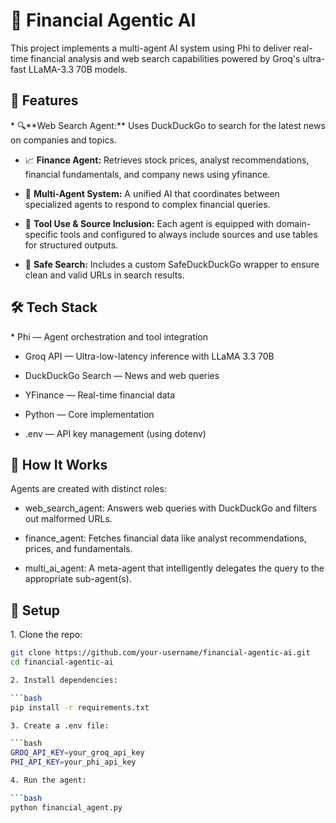 <h1>🧠 Financial Agentic AI</h1>

This project implements a multi-agent AI system using Phi to deliver real-time financial analysis and web search capabilities powered by Groq's ultra-fast LLaMA-3.3 70B models.

<h2>💼 Features</h2>
* 🔍**Web Search Agent:** Uses DuckDuckGo to search for the latest news on companies and topics.

* 📈 **Finance Agent:** Retrieves stock prices, analyst recommendations, financial fundamentals, and company news using yfinance.

* 🤖 **Multi-Agent System:** A unified AI that coordinates between specialized agents to respond to complex financial queries.

* 🧩 **Tool Use & Source Inclusion:** Each agent is equipped with domain-specific tools and configured to always include sources and use tables for structured outputs.

* 🧹 **Safe Search:** Includes a custom SafeDuckDuckGo wrapper to ensure clean and valid URLs in search results.

<h2>🛠️ Tech Stack</h2>
* Phi — Agent orchestration and tool integration

* Groq API — Ultra-low-latency inference with LLaMA 3.3 70B

* DuckDuckGo Search — News and web queries

* YFinance — Real-time financial data

* Python — Core implementation

* .env — API key management (using dotenv)

<h2>🚀 How It Works</h2>
Agents are created with distinct roles:

* web_search_agent: Answers web queries with DuckDuckGo and filters out malformed URLs.

* finance_agent: Fetches financial data like analyst recommendations, prices, and fundamentals.

* multi_ai_agent: A meta-agent that intelligently delegates the query to the appropriate sub-agent(s).

<h2>🔑 Setup</h2>
1. Clone the repo:

```bash
git clone https://github.com/your-username/financial-agentic-ai.git
cd financial-agentic-ai

2. Install dependencies:

```bash
pip install -r requirements.txt

3. Create a .env file:

```bash
GROQ_API_KEY=your_groq_api_key
PHI_API_KEY=your_phi_api_key

4. Run the agent:

```bash
python financial_agent.py
